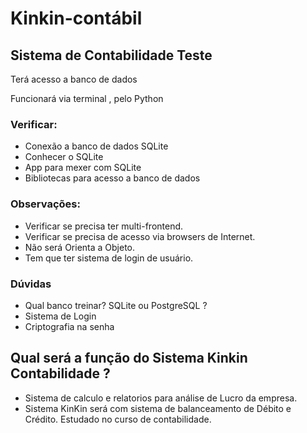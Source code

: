 # Kinkin-contábil

## Sistema de Contabilidade Teste

Terá acesso a banco de dados

Funcionará via terminal , pelo Python 

### Verificar:

- Conexão a banco de dados SQLite
- Conhecer o SQLite 
- App para mexer com SQLite 
- Bibliotecas para acesso a banco de dados 


### Observações:
- Verificar se precisa ter multi-frontend.
- Verificar se precisa de acesso via browsers de Internet.
- Não será Orienta a Objeto.
- Tem que ter sistema de login de usuário.

### Dúvidas

* Qual banco treinar? SQLite ou PostgreSQL ?
* Sistema de Login
* Criptografia na senha 

## Qual será a função do Sistema Kinkin Contabilidade ?

* Sistema de calculo e relatorios para análise de Lucro da empresa. 
* Sistema KinKin será com sistema de balanceamento de Débito e Crédito.  Estudado no curso de contabilidade. 

